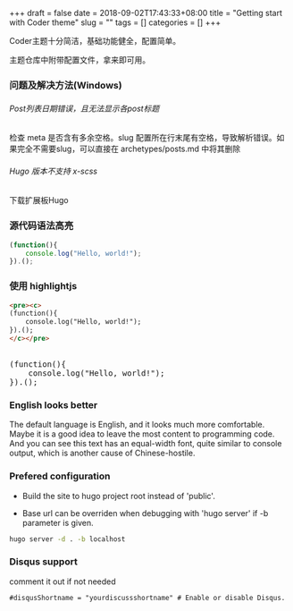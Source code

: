 +++
draft = false
date = 2018-09-02T17:43:33+08:00
title = "Getting start with Coder theme"
slug = ""
tags = []
categories = []
+++

Coder主题十分简洁，基础功能健全，配置简单。

主题仓库中附带配置文件，拿来即可用。



### 问题及解决方法(Windows)

###### Post列表日期错误，且无法显示各post标题

检查 meta 是否含有多余空格。slug 配置所在行末尾有空格，导致解析错误。如果完全不需要slug，可以直接在 archetypes/posts.md 中将其删除

###### Hugo 版本不支持 x-scss

下载扩展板Hugo 

### 源代码语法高亮

```javascript
(function(){
    console.log("Hello, world!");
}).();

```
### 使用 highlightjs
```html
<pre><c>
(function(){
    console.log("Hello, world!");
}).();
</c></pre>
```

<pre><c>
(function(){
    console.log("Hello, world!");
}).();
</c></pre>



### English looks better

The default language is English, and it looks much more comfortable. Maybe it is a good idea to leave the most content to programming code. And you can see this text has an equal-width font, quite similar to console output, which is another cause of Chinese-hostile.



### Prefered configuration

- Build the site to hugo project root instead of 'public'.

- Base url can be overriden when debugging with 'hugo server' if -b parameter is given.

```bash
hugo server -d . -b localhost
```

### Disqus support

comment it out if not needed

```
#disqusShortname = "yourdiscussshortname" # Enable or disable Disqus.
```

